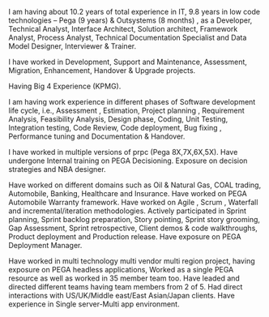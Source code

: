 I am having about 10.2 years of total experience in IT, 9.8  years  in low code technologies – Pega (9 years) & Outsystems (8 months) , as a Developer, Technical Analyst, Interface Architect, Solution architect, Framework Analyst, Process Analyst, Technical Documentation Specialist and Data Model Designer, Interviewer & Trainer. 

I have worked in Development, Support and Maintenance, Assessment, Migration, Enhancement, Handover & Upgrade projects. 

Having Big 4 Experience (KPMG).

I am having work experience in different phases of Software development life cycle, i.e., Assessment , Estimation, Project planning , Requirement Analysis, Feasibility Analysis, Design phase, Coding, Unit Testing, Integration testing, Code Review, Code deployment, Bug fixing , Performance tuning and Documentation & Handover. 

I have worked in multiple versions of prpc (Pega 8X,7X,6X,5X). Have undergone Internal training on PEGA Decisioning. Exposure on decision strategies and NBA designer.

Have worked on different domains such as Oil & Natural Gas, COAL trading, Automobile, Banking, Healthcare and Insurance. Have worked on PEGA Automobile Warranty framework. Have worked on Agile , Scrum , Waterfall and  incremental/iteration methodologies. Actively participated in Sprint planning, Sprint backlog preparation, Story pointing, Sprint story grooming, Gap Assessment, Sprint retrospective, Client demos &  code walkthroughs, Product deployment and Production release. Have exposure on PEGA Deployment Manager. 

Have worked in multi technology multi vendor multi region project, having exposure on PEGA headless applications, Worked as a single PEGA resource as well as worked in 35 member team too. Have leaded and directed different teams having team members from 2 of 5. Had direct interactions with US/UK/Middle east/East Asian/Japan clients. Have experience in Single server-Multi app environment.

